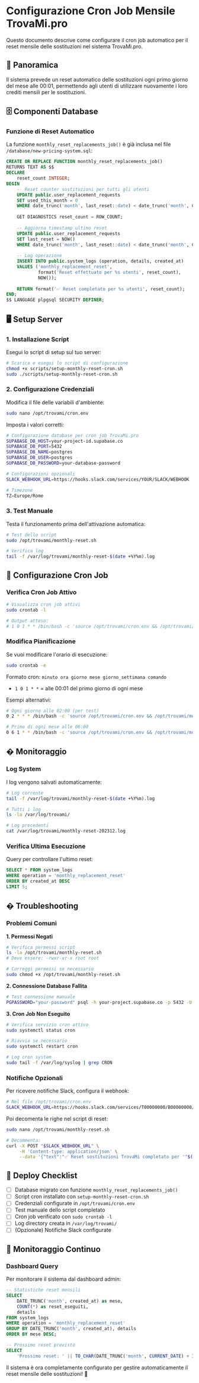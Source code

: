 # Configurazione Cron Job Mensile TrovaMi.pro

Questo documento descrive come configurare il cron job automatico per il reset mensile delle sostituzioni nel sistema TrovaMi.pro.

## 🎯 Panoramica

Il sistema prevede un reset automatico delle sostituzioni ogni primo giorno del mese alle 00:01, permettendo agli utenti di utilizzare nuovamente i loro crediti mensili per le sostituzioni.

## 🗄️ Componenti Database

### Funzione di Reset Automatico
La funzione `monthly_reset_replacements_job()` è già inclusa nel file `/database/new-pricing-system.sql`:

```sql
CREATE OR REPLACE FUNCTION monthly_reset_replacements_job()
RETURNS TEXT AS $$
DECLARE
    reset_count INTEGER;
BEGIN
    -- Reset counter sostituzioni per tutti gli utenti
    UPDATE public.user_replacement_requests 
    SET used_this_month = 0
    WHERE date_trunc('month', last_reset::date) < date_trunc('month', CURRENT_DATE);
    
    GET DIAGNOSTICS reset_count = ROW_COUNT;
    
    -- Aggiorna timestamp ultimo reset
    UPDATE public.user_replacement_requests 
    SET last_reset = NOW()
    WHERE date_trunc('month', last_reset::date) < date_trunc('month', CURRENT_DATE);
    
    -- Log operazione
    INSERT INTO public.system_logs (operation, details, created_at)
    VALUES ('monthly_replacement_reset', 
            format('Reset effettuato per %s utenti', reset_count),
            NOW());
    
    RETURN format('✅ Reset completato per %s utenti', reset_count);
END;
$$ LANGUAGE plpgsql SECURITY DEFINER;
```

## 🖥️ Setup Server

### 1. Installazione Script
Esegui lo script di setup sul tuo server:

```bash
# Scarica e esegui lo script di configurazione
chmod +x scripts/setup-monthly-reset-cron.sh
sudo ./scripts/setup-monthly-reset-cron.sh
```

### 2. Configurazione Credenziali
Modifica il file delle variabili d'ambiente:

```bash
sudo nano /opt/trovami/cron.env
```

Imposta i valori corretti:

```bash
# Configurazione database per cron job TrovaMi.pro
SUPABASE_DB_HOST=your-project-id.supabase.co
SUPABASE_DB_PORT=5432
SUPABASE_DB_NAME=postgres
SUPABASE_DB_USER=postgres
SUPABASE_DB_PASSWORD=your-database-password

# Configurazioni opzionali
SLACK_WEBHOOK_URL=https://hooks.slack.com/services/YOUR/SLACK/WEBHOOK

# Timezone
TZ=Europe/Rome
```

### 3. Test Manuale
Testa il funzionamento prima dell'attivazione automatica:

```bash
# Test dello script
sudo /opt/trovami/monthly-reset.sh

# Verifica log
tail -f /var/log/trovami/monthly-reset-$(date +%Y%m).log
```

## 📅 Configurazione Cron Job

### Verifica Cron Job Attivo
```bash
# Visualizza cron job attivi
sudo crontab -l

# Output atteso:
# 1 0 1 * * /bin/bash -c 'source /opt/trovami/cron.env && /opt/trovami/monthly-reset.sh'
```

### Modifica Pianificazione
Se vuoi modificare l'orario di esecuzione:

```bash
sudo crontab -e
```

Formato cron: `minuto ora giorno mese giorno_settimana comando`
- `1 0 1 * *` = alle 00:01 del primo giorno di ogni mese

Esempi alternativi:
```bash
# Ogni giorno alle 02:00 (per test)
0 2 * * * /bin/bash -c 'source /opt/trovami/cron.env && /opt/trovami/monthly-reset.sh'

# Primo di ogni mese alle 06:00
0 6 1 * * /bin/bash -c 'source /opt/trovami/cron.env && /opt/trovami/monthly-reset.sh'
```

## � Monitoraggio

### Log System
I log vengono salvati automaticamente:

```bash
# Log corrente
tail -f /var/log/trovami/monthly-reset-$(date +%Y%m).log

# Tutti i log
ls -la /var/log/trovami/

# Log precedenti
cat /var/log/trovami/monthly-reset-202312.log
```

### Verifica Ultima Esecuzione
Query per controllare l'ultimo reset:

```sql
SELECT * FROM system_logs 
WHERE operation = 'monthly_replacement_reset' 
ORDER BY created_at DESC 
LIMIT 5;
```

## � Troubleshooting

### Problemi Comuni

**1. Permessi Negati**
```bash
# Verifica permessi script
ls -la /opt/trovami/monthly-reset.sh
# Deve essere: -rwxr-xr-x root root

# Correggi permessi se necessario
sudo chmod +x /opt/trovami/monthly-reset.sh
```

**2. Connessione Database Fallita**
```bash
# Test connessione manuale
PGPASSWORD="your-password" psql -h your-project.supabase.co -p 5432 -U postgres -d postgres -c "SELECT NOW();"
```

**3. Cron Job Non Eseguito**
```bash
# Verifica servizio cron attivo
sudo systemctl status cron

# Riavvia se necessario
sudo systemctl restart cron

# Log cron system
sudo tail -f /var/log/syslog | grep CRON
```

### Notifiche Opzionali

Per ricevere notifiche Slack, configura il webhook:

```bash
# Nel file /opt/trovami/cron.env
SLACK_WEBHOOK_URL=https://hooks.slack.com/services/T00000000/B00000000/XXXXXXXXXXXXXXXXXXXXXXXX
```

Poi decomenta le righe nel script di reset:

```bash
sudo nano /opt/trovami/monthly-reset.sh

# Decommenta:
curl -X POST "$SLACK_WEBHOOK_URL" \
     -H 'Content-type: application/json' \
     --data '{"text":"✅ Reset sostituzioni TrovaMi completato per '"$(date +%B\ %Y)"'"}'
```

## 🚀 Deploy Checklist

- [ ] Database migrato con funzione `monthly_reset_replacements_job()`
- [ ] Script cron installato con `setup-monthly-reset-cron.sh`
- [ ] Credenziali configurate in `/opt/trovami/cron.env`
- [ ] Test manuale dello script completato
- [ ] Cron job verificato con `sudo crontab -l`
- [ ] Log directory creata in `/var/log/trovami/`
- [ ] (Opzionale) Notifiche Slack configurate

## 📱 Monitoraggio Continuo

### Dashboard Query
Per monitorare il sistema dal dashboard admin:

```sql
-- Statistiche reset mensili
SELECT 
    DATE_TRUNC('month', created_at) as mese,
    COUNT(*) as reset_eseguiti,
    details
FROM system_logs 
WHERE operation = 'monthly_replacement_reset'
GROUP BY DATE_TRUNC('month', created_at), details
ORDER BY mese DESC;

-- Prossimo reset previsto
SELECT 
    'Prossimo reset: ' || TO_CHAR(DATE_TRUNC('month', CURRENT_DATE) + INTERVAL '1 month', 'DD/MM/YYYY alle 00:01') as info;
```

Il sistema è ora completamente configurato per gestire automaticamente il reset mensile delle sostituzioni! 🎉
